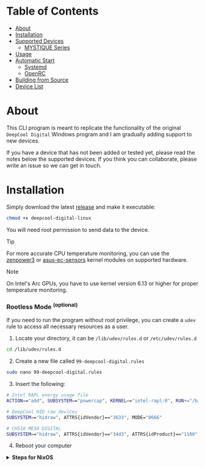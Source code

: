# Table of Contents
- [About](#about)
- [Installation](#installation)
- [Supported Devices](#supported-devices)
    - [MYSTIQUE Series](#mystique-series)
- [Usage](#usage)
- [Automatic Start](#automatic-start)
    - [Systemd](#systemd-arch-debian-ubuntu-fedora-etc)
    - [OpenRC](#openrc-gentoo-artix-linux-etc)
- [Building from Source](#building-from-source)
- [Device List](#more-information)

# About
This CLI program is meant to replicate the functionality of the original `DeepCool Digital`
Windows program and I am gradually adding support to new devices.

If you have a device that has not been added or tested yet, please read the notes below the
supported devices.
If you think you can collaborate, please write an issue so we can get in touch.

# Installation
Simply download the latest [release](https://github.com/Nortank12/deepcool-digital-linux/releases)
and make it executable:
```bash
chmod +x deepcool-digital-linux
```
You will need root permission to send data to the device.

> [!TIP]
> For more accurate CPU temperature monitoring, you can use the [zenpower3](https://github.com/PutinVladimir/zenpower3)
> or [asus-ec-sensors](https://github.com/zeule/asus-ec-sensors) kernel modules on supported hardware.

> [!NOTE]
> On Intel's Arc GPUs, you have to use kernel version 6.13 or higher for proper temperature monitoring.

### Rootless Mode <sup>(optional)</sup>
If you need to run the program without root privilege, you can create a `udev` rule to access all necessary resources as a user.

1. Locate your directory, it can be `/lib/udev/rules.d` or `/etc/udev/rules.d`
```bash
cd /lib/udev/rules.d
```
2. Create a new file called `99-deepcool-digital.rules`
```bash
sudo nano 99-deepcool-digital.rules
```
3. Insert the following:
```bash
# Intel RAPL energy usage file
ACTION=="add", SUBSYSTEM=="powercap", KERNEL=="intel-rapl:0", RUN+="/bin/chmod 444 /sys/class/powercap/intel-rapl/intel-rapl:0/energy_uj"

# DeepCool HID raw devices
SUBSYSTEM=="hidraw", ATTRS{idVendor}=="3633", MODE="0666"

# CH510 MESH DIGITAL
SUBSYSTEM=="hidraw", ATTRS{idVendor}=="34d3", ATTRS{idProduct}=="1100", MODE="0666"
```
4. Reboot your computer

<details>
<summary><b>Steps for NixOS</b></summary>


#### From Nixpkgs

`deepcool-digital-linux` is packaged in Nixpkgs, available under `pkgs.deepcool-digital-linux`. A
NixOS module is also available as `services.hardware.deepcool-digital-linux.enable`. In your NixOS
configuration, for example in your `configuration.nix`, enabling the service will add the package
to your `PATH`, and start the Systemd service for the persistent daemon.

```nix
{
  # Enable deepcool-digital-linux
  services.hardware.deepcool-digital-linux.enable = true;

  # ... rest of your configuration ...
}
```


<!-- TODO: remove this once the Nixpkgs module receives an update -->

You may also want to add the relevant udev rules to your configuration if your hardware requires it.
In your configuration, you may use `services.udev.extraRules` to add any of the rules that you need.
This is an alternative to using paths such as `udev.d` that you might be used to from FHS distributions.

```nix
{
  # ... rest of our configuration ...
  services.udev.extraRules = ''
    # Intel RAPL energy usage file
    ACTION=="add", SUBSYSTEM=="powercap", KERNEL=="intel-rapl:0", RUN+="${pkgs.coreutils}/bin/chmod 444 /sys/class/powercap/intel-rapl/intel-rapl:0/energy_uj"

    # DeepCool HID raw devices
    SUBSYSTEM=="hidraw", ATTRS{idVendor}=="3633", MODE="0666"

    # CH510 MESH DIGITAL
    SUBSYSTEM=="hidraw", ATTRS{idVendor}=="34d3", ATTRS{idProduct}=="1100", MODE="0666"
  '';
}
```

Once you enable the service, rebuild your configuration and reboot.

#### From Nix Flake

[this repository]: https://github.com/mzonski/deepcool-digital-linux/

You may wish to use the Nix flake provided by [this repository] to get an up-to-date build of
deepcool-digital-linux. While Nixpkgs might take some time to receive updates, the flake will
always remain up to date as it will build directly from source.

It is still possible to use the the NixOS module provided by nixpkgs if using flake, but you
must adjust the modules' **pacakage** option to use the correct package. In a  setup with flakes
enabled, this would require you to pass `inputs` in `specialArgs`, and then obtain the package
from `inputs.deepcool-digital-linux.packages` as such:

```nix
{inputs, pkgs, ...}: {
  services.hardware.deepcool-digitial-linux = {
    enable = true;
    package = inputs.deepcool-digital-linux.packages.${pkgs.system}.default;
  };
}
```

Do note that you will be building deepcool-digital-linux from the source each time the flake is
updated, because the Nixpkgs binary cache will not be able to provide you cached binaries.


# Supported Devices

### CPU Air Coolers
<table>
    <tr>
        <th>Name</th>
        <th>Supported</th>
    </tr>
    <tr>
        <td>AG300 DIGITAL</td>
        <td align="center">✅</td>
    </tr>
    <tr>
        <td>AG400 DIGITAL</td>
        <td align="center">✅</td>
    </tr>
    <tr>
        <td>AG500 DIGITAL</td>
        <td align="center">✅</td>
    </tr>
    <tr>
        <td>AG620 DIGITAL</td>
        <td align="center">✅</td>
    </tr>
    <tr>
        <td>AK400 DIGITAL</td>
        <td align="center">✅</td>
    </tr>
    <tr>
        <td>AK400 DIGITAL PRO</td>
        <td align="center">✅</td>
    </tr>
    <tr>
        <td>AK500 DIGITAL</td>
        <td align="center">✅</td>
    </tr>
    <tr>
        <td>AK500 DIGITAL PRO</td>
        <td align="center">✅</td>
    </tr>
    <tr>
        <td>AK500S DIGITAL</td>
        <td align="center">✅</td>
    </tr>
    <tr>
        <td>AK620 DIGITAL</td>
        <td align="center">✅</td>
    </tr>
    <tr>
        <td>AK620 DIGITAL PRO</td>
        <td align="center">✅</td>
    </tr>
    <tr>
        <td>ASSASSIN IV VC VISION</td>
        <td align="center">✅</td>
    </tr>
</table>

### CPU Liquid Coolers
<table>
    <tr>
        <th>Name</th>
        <th>Supported</th>
    </tr>
    <tr>
        <td>LD240</td>
        <td align="center">✅</td>
    </tr>
    <tr>
        <td>LD360</td>
        <td align="center">✅</td>
    </tr>
    <tr>
        <td>LP240</td>
        <td align="center">✔️</td>
    </tr>
    <tr>
        <td>LP360</td>
        <td align="center">✔️</td>
    </tr>
    <tr>
        <td>LQ240</td>
        <td align="center">✅</td>
    </tr>
    <tr>
        <td>LQ360</td>
        <td align="center">✅</td>
    </tr>
    <tr>
        <td>LS520 SE DIGITAL</td>
        <td align="center">✅</td>
    </tr>
    <tr>
        <td>LS720 SE DIGITAL</td>
        <td align="center">✅</td>
    </tr>
</table>

### Cases
<table>
    <tr>
        <th>Name</th>
        <th>Supported</th>
    </tr>
    <tr>
        <td>CH170 DIGITAL</td>
        <td align="center">✔️</td>
    </tr>
    <tr>
        <td>CH270 DIGITAL</td>
        <td align="center">✔️</td>
    </tr>
    <tr>
        <td>CH360 DIGITAL</td>
        <td align="center">✅</td>
    </tr>
    <tr>
        <td>CH510 MESH DIGITAL</td>
        <td align="center">✅</td>
    </tr>
    <tr>
        <td>CH560 DIGITAL</td>
        <td align="center">✅</td>
    </tr>
    <tr>
        <td>CH690 DIGITAL</td>
        <td align="center">✔️</td>
    </tr>
    <tr>
        <td>MORPHEUS</td>
        <td align="center">✅</td>
    </tr>
</table>

**✅: Fully supported**

**✔️: Partially supported**<br>
*Some display modes are unavailable due to resource limitations.*

**⚠️: Not tested &nbsp; ❓: Not added**

> [!IMPORTANT]
> - If your device is not added yet, you can still run the program and see if it detects it.
> - If your device is not tested, please try to check all the features to see if they work as expected.
>
> In any case, you can create an issue or add a comment to an existing one.

### MYSTIQUE Series
These devices are unique since they have an LCD display, and I do not personally own one. However, DeadSurfer opened a [discussion](https://github.com/Nortank12/deepcool-digital-linux/discussions/18) and if you can figure out how to make it work, you can share it there or create a pull request.

# Usage
You can run the program with or without providing any options.
```bash
sudo ./deepcool-digital-linux [OPTIONS]
```
```
Options:
  -m, --mode <MODE>       Change the display mode of your device
  -s, --secondary <MODE>  Change the secondary display mode of your device (if supported)
      --pid <ID>          Specify the Product ID if multiple devices are connected
      --gpuid <VENDOR:ID> Specify the nth GPU of a specific vendor to monitor (use ID 0 for integrated GPU)

  -u, --update <MILLISEC> Change the update interval of the display [default: 1000]
  -f, --fahrenheit        Change the temperature unit to °F
  -a, --alarm             Enable the alarm
  -r, --rotate <DEGREE>   Rotate the display (LP Series only)

Commands:
  -l, --list         Print Product ID of the connected devices
  -g, --gpulist      Print all available GPUs
  -h, --help         Print help
  -v, --version      Print version
```

### Using Multiple Devices <sup>(optional)</sup>
If you have multiple devices connected, you can run the following
command to detect them:
```bash
sudo ./deepcool-digital-linux --list
```
```
Device list [PID | Name]
-----
4 | AK500S-DIGITAL
7 | MORPHEUS
```
After identifying, you can run them separately by providing their Product ID:
```bash
sudo ./deepcool-digital-linux --pid 4
```
```bash
sudo ./deepcool-digital-linux --pid 7
```
If you want to run them automatically, you can create 2 services
instead of 1.

For example:
- `deepcool-digital-case.service`
- `deepcool-digital-cooler.service`

# Automatic Start

## Systemd (Arch, Debian, Ubuntu, Fedora, etc.)
1. Copy the `deepcool-digital-linux` to the `/usr/sbin/` folder
```bash
sudo cp ./deepcool-digital-linux /usr/sbin/
```
2. Create the service file in the `/etc/systemd/system/` folder
```bash
sudo nano /etc/systemd/system/deepcool-digital.service
```
3. Insert the following:
```properties
[Unit]
Description=DeepCool Digital

[Service]
ExecStart=/usr/sbin/deepcool-digital-linux

[Install]
WantedBy=multi-user.target
```
4. Enable the service
```bash
sudo systemctl enable deepcool-digital
```
*Note: The program will run automatically after the next boot.*

## OpenRC (Gentoo, Artix Linux, etc.)
1. Copy the `deepcool-digital-linux` to the `/usr/sbin/` folder
```bash
sudo cp ./deepcool-digital-linux /usr/sbin/
```
2. Create the service file in the `/etc/init.d/` folder
```bash
sudo nano /etc/init.d/deepcool-digital
```
3. Insert the following:
```properties
#!/sbin/openrc-run

description="DeepCool Digital"
command="/usr/sbin/deepcool-digital-linux"
command_args=""
command_background=1
pidfile="/run/deepcool-digital.pid"
```
4. Allow execution on the service file
```bash
sudo chmod +x /etc/init.d/deepcool-digital
```
5. Enable the service
```bash
sudo rc-update add deepcool-digital default
```
*Note: The program will run automatically after the next boot.*

# Building from Source
For testing or customization, you can build the binary by following
the steps below.

## Dependencies
<details>
<summary><b>Arch-based distributions</b></summary>

1. Install the following packages
```bash
sudo pacman -S base-devel rustup
```
</details>

<details>
<summary><b>Debian-based distributions</b></summary>

1. Install the following packages
```bash
sudo apt install build-essential pkg-config libudev-dev curl
```
2. Install [rustup](https://rustup.rs/) (required to have the latest Rust compiler)
```bash
curl --proto '=https' --tlsv1.2 -sSf https://sh.rustup.rs | sh
```
3. Update your current shell
```bash
. "$HOME/.cargo/env"
```
</details>

## Building
1. Clone the repository
```bash
git clone https://github.com/Nortank12/deepcool-digital-linux
```
2. Open the folder
```bash
cd deepcool-digital-linux
```
3. Run the build command
```bash
cargo build -r
```
You can find the binary inside the `./target/release` folder.

# More Information
[Device List and USB Mapping Tables](device-list/README.md)
